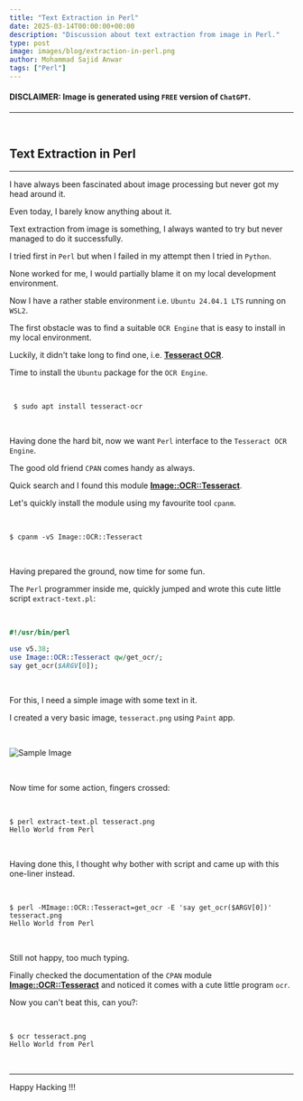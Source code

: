 ```yaml
---
title: "Text Extraction in Perl"
date: 2025-03-14T00:00:00+00:00
description: "Discussion about text extraction from image in Perl."
type: post
image: images/blog/extraction-in-perl.png
author: Mohammad Sajid Anwar
tags: ["Perl"]
---
```


#### **DISCLAIMER:** Image is generated using `FREE` version of `ChatGPT`.
***

<br>

## Text Extraction in Perl
***

I have always been fascinated about image processing but never got my head around it.

Even today, I barely know anything about it.

Text extraction from image is something, I always wanted to try but never managed to do it successfully.

I tried first in `Perl` but when I failed in my attempt then I tried in `Python`.

None worked for me, I would partially blame it on my local development environment.

Now I have a rather stable environment i.e. `Ubuntu 24.04.1 LTS` running on `WSL2`.

The first obstacle was to find a suitable `OCR Engine` that is easy to install in my local environment.

Luckily, it didn't take long to find one, i.e. [**Tesseract OCR**](https://github.com/tesseract-ocr/tesseract).

Time to install the `Ubuntu` package for the `OCR Engine`.

<br>

     $ sudo apt install tesseract-ocr

<br>

Having done the hard bit, now we want `Perl` interface to the `Tesseract OCR Engine`.

The good old friend `CPAN` comes handy as always.

Quick search and I found this module [**Image::OCR::Tesseract**](https://metacpan.org/dist/Image-OCR-Tesseract).

Let's quickly install the module using my favourite tool `cpanm`.

<br>

    $ cpanm -vS Image::OCR::Tesseract

<br>

Having prepared the ground, now time for some fun.

The `Perl` programmer inside me, quickly jumped and wrote this cute little script `extract-text.pl`:

<br>

```perl
#!/usr/bin/perl

use v5.38;
use Image::OCR::Tesseract qw/get_ocr/;
say get_ocr($ARGV[0]);
```

<br>

For this, I need a simple image with some text in it.

I created a very basic image, `tesseract.png` using `Paint` app.

<br>

![Sample Image](/images/blog/tesseract.png)

<br>

Now time for some action, fingers crossed:

<br>

    $ perl extract-text.pl tesseract.png
    Hello World from Perl

<br>

Having done this, I thought why bother with script and came up with this one-liner instead.

<br>

    $ perl -MImage::OCR::Tesseract=get_ocr -E 'say get_ocr($ARGV[0])' tesseract.png
    Hello World from Perl

<br>

Still not happy, too much typing.

Finally checked the documentation of the `CPAN` module [**Image::OCR::Tesseract**](https://metacpan.org/dist/Image-OCR-Tesseract) and noticed it comes with a cute little program `ocr`.

Now you can't beat this, can you?:

<br>

    $ ocr tesseract.png
    Hello World from Perl

<br>

***

Happy Hacking !!!
